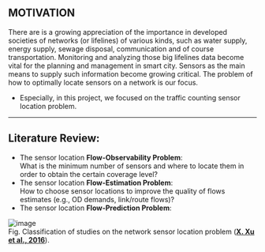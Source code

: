 ## MOTIVATION 
There are is a growing appreciation of the importance in developed societies of networks (or lifelines) of various kinds, such as water supply, energy supply, sewage disposal, communication and of course transportation. Monitoring and analyzing those big lifelines data become vital for the planning and management in smart city. Sensors as the main means to supply such information become growing critical. The problem of how to optimally locate sensors on a network is our focus. 

- Especially, in this project, we focused on the traffic counting sensor location problem. 
____________________________________

## Literature Review: 
 - The sensor location **Flow-Observability Problem**:      
      What is the minimum number of sensors and where to locate them in order to obtain the certain coverage level?              
 - The sensor location **Flow-Estimation Problem**:      
      How to choose sensor locations to improve the quality of flows estimates (e.g., OD demands, link/route flows)?    
 - The sensor location **Flow-Prediction Problem**:


![image](https://ars.els-cdn.com/content/image/1-s2.0-S0191261516000436-gr1.jpg)      
Fig.  Classification of studies on the network sensor location problem ([**X. Xu et al., 2016**](https://www.sciencedirect.com/science/article/pii/S0191261516000436?via%3Dihub)).     
